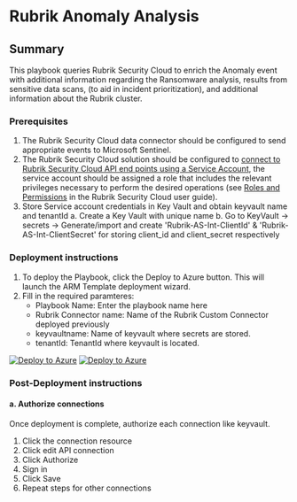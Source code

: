 # Rubrik Anomaly Analysis

## Summary

This playbook queries Rubrik Security Cloud to enrich the Anomaly event with additional information regarding the Ransomware analysis, results from sensitive data scans, (to aid in incident prioritization), and additional information about the Rubrik cluster.

### Prerequisites

1. The Rubrik Security Cloud data connector should be configured to send appropriate events to Microsoft Sentinel.
2. The Rubrik Security Cloud solution should be configured to [connect to Rubrik Security Cloud API end points using a Service Account](https://docs.rubrik.com/en-us/saas/saas/polaris_api_access_with_service_accounts.html), the service account should be assigned a role that includes the relevant privileges necessary to perform the desired operations (see [Roles and Permissions](https://docs.rubrik.com/en-us/saas/saas/common/roles_and_permissions.html) in the Rubrik Security Cloud user guide).
3. Store Service account credentials in Key Vault and obtain keyvault name and tenantId
    a. Create a Key Vault with unique name
    b. Go to KeyVault -> secrets -> Generate/import and create 'Rubrik-AS-Int-ClientId' & 'Rubrik-AS-Int-ClientSecret' for storing client_id and client_secret respectively

### Deployment instructions

1. To deploy the Playbook, click the Deploy to Azure button. This will launch the ARM Template deployment wizard.
2. Fill in the required paramteres:
    * Playbook Name: Enter the playbook name here
    * Rubrik Connector name: Name of the Rubrik Custom Connector deployed previously
    * keyvaultname: Name of keyvault where secrets are stored.
    * tenantId: TenantId where keyvault is located.

[![Deploy to Azure](https://aka.ms/deploytoazurebutton)](https://portal.azure.com/#create/Microsoft.Template/uri/https%3A%2F%2Fraw.githubusercontent.com%2FAzure%2FAzure-Sentinel%2Fmaster%2FSolutions%2FCisco%2520ISE%2FPlaybooks%2FCiscoISE-TakeEndpointActionFromTeams%2Fazuredeploy.json) [![Deploy to Azure](https://aka.ms/deploytoazuregovbutton)](https://portal.azure.us/#create/Microsoft.Template/uri/https%3A%2F%2Fraw.githubusercontent.com%2FAzure%2FAzure-Sentinel%2Fmaster%2FSolutions%2FCisco%2520ISE%2FPlaybooks%2FCiscoISE-TakeEndpointActionFromTeams%2Fazuredeploy.json)

### Post-Deployment instructions

#### a. Authorize connections

Once deployment is complete, authorize each connection like keyvault.

1. Click the connection resource
2. Click edit API connection
3. Click Authorize
4. Sign in
5. Click Save
6. Repeat steps for other connections

